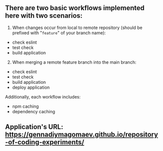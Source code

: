 ## There are two basic workflows implemented here with two scenarios:

1. When changes occur from local to remote repository (should be prefixed with "`feature`" of your branch name):
- check eslint
- test check
- build application


2. When merging a remote feature branch into the main branch:
- check eslint
- test check
- build application
- deploy application

Additionally, each workflow includes:
- npm caching
- dependency caching

## Application's URL: https://gennadiymagomaev.github.io/repository-of-coding-experiments/
